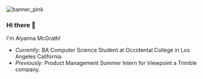 ![banner_pink](https://user-images.githubusercontent.com/93737807/176778522-88351c60-90b3-41ac-a7ce-25af88ba829c.png)
### Hi there 👋
I'm Alyanna McGrath! 
- <i>Currently:</i> BA Computer Science Student at Occidental College in Los Angeles California. 
- <i>Previously:</i> Product Management Summer Intern for Viewpoint a Trimble company.




